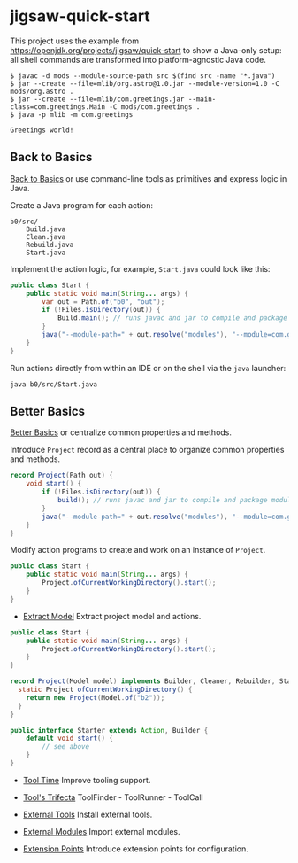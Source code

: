 # jigsaw-quick-start

This project uses the example from https://openjdk.org/projects/jigsaw/quick-start to show a Java-only setup:
all shell commands are transformed into platform-agnostic Java code.

```text
$ javac -d mods --module-source-path src $(find src -name "*.java")
$ jar --create --file=mlib/org.astro@1.0.jar --module-version=1.0 -C mods/org.astro .
$ jar --create --file=mlib/com.greetings.jar --main-class=com.greetings.Main -C mods/com.greetings .
$ java -p mlib -m com.greetings

Greetings world!
```

## Back to Basics

[Back to Basics](b0) or use command-line tools as primitives and express logic in Java.

Create a Java program for each action:
```
b0/src/
    Build.java
    Clean.java
    Rebuild.java
    Start.java
```

Implement the action logic, for example, `Start.java` could look like this:
```java
public class Start {
    public static void main(String... args) {
        var out = Path.of("b0", "out");
        if (!Files.isDirectory(out)) {
            Build.main(); // runs javac and jar to compile and package modules
        }
        java("--module-path=" + out.resolve("modules"), "--module=com.greetings");
    }
}
```

Run actions directly from within an IDE or on the shell via the `java` launcher:
```shell
java b0/src/Start.java
```

## Better Basics

[Better Basics](b1) or centralize common properties and methods.

Introduce `Project` record as a central place to organize common properties and methods.
```java
record Project(Path out) {
    void start() {
        if (!Files.isDirectory(out)) {
            build(); // runs javac and jar to compile and package modules
        }
        java("--module-path=" + out.resolve("modules"), "--module=com.greetings");
    }
}
```

Modify action programs to create and work on an instance of `Project`.
```java
public class Start {
    public static void main(String... args) {
        Project.ofCurrentWorkingDirectory().start();
    }
}
```


- [Extract Model](b2) Extract project model and actions.

```java
public class Start {
    public static void main(String... args) {
        Project.ofCurrentWorkingDirectory().start();
    }
}

record Project(Model model) implements Builder, Cleaner, Rebuilder, Starter {
  static Project ofCurrentWorkingDirectory() {
    return new Project(Model.of("b2"));
  }
}

public interface Starter extends Action, Builder {
    default void start() {
        // see above
    }
}
```

- [Tool Time](b3) Improve tooling support.
- [Tool's Trifecta](b4) ToolFinder - ToolRunner - ToolCall

- [External Tools](b5) Install external tools.
- [External Modules](b6) Import external modules.

- [Extension Points](b7) Introduce extension points for configuration.

